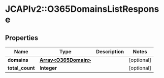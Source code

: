 # JCAPIv2::O365DomainsListResponse

## Properties
Name | Type | Description | Notes
------------ | ------------- | ------------- | -------------
**domains** | [**Array&lt;O365Domain&gt;**](O365Domain.md) |  | [optional] 
**total_count** | **Integer** |  | [optional] 

